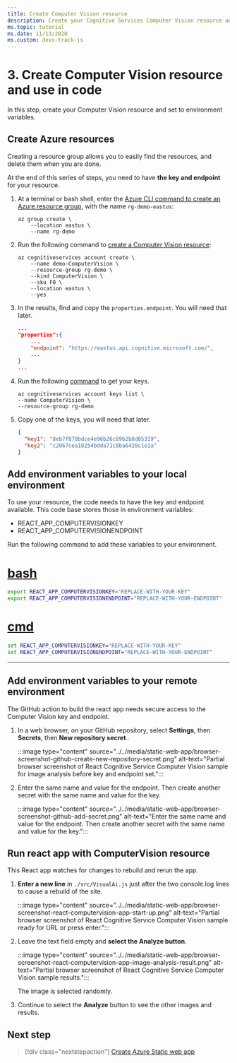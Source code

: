 ```yaml
---
title: Create Computer Vision resource
description: Create your Cognitive Services Computer Vision resource and set to environment variables.
ms.topic: tutorial
ms.date: 11/13/2020
ms.custom: devx-track-js
---
```


# 3. Create Computer Vision resource and use in code

In this step, create your Computer Vision resource and set to environment variables. 

## Create Azure resources

Creating a resource group allows you to easily find the resources, and delete them when you are done.

At the end of this series of steps, you need to have **the key and endpoint** for your resource.

1. At a terminal or bash shell, enter the [Azure CLI command to create an Azure resource group](/cli/azure/group?view=azure-cli-latest#az_group_create), with the name `rg-demo-eastus`:

    ```azurecli
    az group create \
        --location eastus \
        --name rg-demo 
    ```
1. Run the following command to [create a Computer Vision resource](/cli/azure/cognitiveservices/account?view=azure-cli-latest#az-cognitiveservices-account-create):


    ```azurecli
    az cognitiveservices account create \
        --name demo-ComputerVision \
        --resource-group rg-demo \
        --kind ComputerVision \
        --sku F0 \
        --location eastus \
        --yes
    ```

1. In the results, find and copy the `properties.endpoint`. You will need that later.

    ```json
    ...
    "properties":{
        ...
        "endpoint": "https://eastus.api.cognitive.microsoft.com/",
        ...
    }
    ...
    ```

1. Run the following [command](/cli/azure/cognitiveservices/account/keys?view=azure-cli-latest#az-cognitiveservices-account-keys-list) to get your keys. 

    ```azurecli
    az cognitiveservices account keys list \
    --name ComputerVision \
    --resource-group rg-demo
    ```

1. Copy one of the keys, you will need that later.

    ```json
    {
      "key1": "8eb7f878bdce4e96b26c89b2b8d05319",
      "key2": "c2067cea18254bdda71c8ba6428c1e1a"
    }
    ```

## Add environment variables to your local environment

To use your resource, the code needs to have the key and endpoint available. This code base stores those in environment variables:
* REACT_APP_COMPUTERVISIONKEY
* REACT_APP_COMPUTERVISIONENDPOINT 

Run the following command to add these variables to your environment.

# [bash](#tab/bash)

```bash
export REACT_APP_COMPUTERVISIONKEY="REPLACE-WITH-YOUR-KEY"
export REACT_APP_COMPUTERVISIONENDPOINT="REPLACE-WITH-YOUR-ENDPOINT"
```

# [cmd](#tab/cmd)

```cmd
set REACT_APP_COMPUTERVISIONKEY="REPLACE-WITH-YOUR-KEY"
set REACT_APP_COMPUTERVISIONENDPOINT="REPLACE-WITH-YOUR-ENDPOINT"
```
---

## Add environment variables to your remote environment

The GitHub action to build the react app needs secure access to the Computer Vision key and endpoint. 

1. In a web browser, on your GitHub repository, select **Settings**, then **Secrets**, then **New repository secret**..

    :::image type="content" source="../../media/static-web-app/browser-screenshot-github-create-new-repository-secret.png" alt-text="Partial browser screenshot of React Cognitive Service Computer Vision sample for image analysis before key and endpoint set.":::

1. Enter the same name and value for the endpoint. Then create another secret with the same name and value for the key. 
    
    :::image type="content" source="../../media/static-web-app/browser-screenshot-github-add-secret.png" alt-text="Enter the same name and value for the endpoint. Then create another secret with the same name and value for the key.":::

## Run react app with ComputerVision resource

This React app watches for changes to rebuild and rerun the app. 

1. **Enter a new line** in `./src/VisualAi.js` just after the two console.log lines to cause a rebuild of the site.

    :::image type="content" source="../../media/static-web-app/browser-screenshot-react-computervision-app-start-up.png" alt-text="Partial browser screenshot of React Cognitive Service Computer Vision sample ready for URL or press enter.":::

1. Leave the text field empty and **select the Analyze button**. 

    :::image type="content" source="../../media/static-web-app/browser-screenshot-react-computervision-app-image-analysis-result.png" alt-text="Partial browser screenshot of React Cognitive Service Computer Vision sample results.":::

    The image is selected randomly. 

1. Continue to select the **Analyze** button to see the other images and results. 

## Next step

> [!div class="nextstepaction"]
> [Create Azure Static web app](create-static-web-app-visual-studio-code-extension.md)